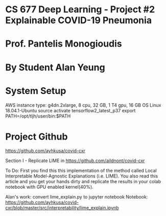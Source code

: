 # CS 677 Deep Learning - Project #2 Explainable COVID-19 Pneumonia
# Prof. Pantelis Monogioudis
# By Student Alan Yeung

# System Setup

AWS instance type: g4dn.2xlarge, 8 cpu, 32 GB, 1 T4 gpu, 16 GB
OS Linux 18.04.1-Ubuntu
source activate tensorflow2_latest_p37
export PATH=/opt/tljh/user/bin:$PATH

# Project Github

https://github.com/ayhkusa/covid-cxr


Section I - Replicate LIME in https://github.com/aildnont/covid-cxr

To Do: First you find this this implementation of the method called Local Interpretable Model-Agnostic Explanations (i.e. LIME). You also read this article and you get your hands dirty and replicate the results in your colab notebook with GPU enabled kernel(40%).

Alan's work: convert lime_explain.py to jupyter notebook
Notebook: https://github.com/ayhkusa/covid-cxr/blob/master/src/interpretability/lime_explain.ipynb